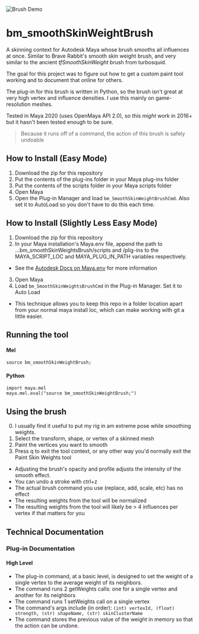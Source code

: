 ![Brush Demo](https://i.imgur.com/j0fWZXY.gif)

# bm_smoothSkinWeightBrush

A skinning context for Autodesk Maya whose brush smooths all influences at once. Similar to Brave Rabbit's smooth skin weight brush, and very similar to the ancient _tfSmoothSkinWeight_ brush from turbosquid. 

The goal for this project was to figure out how to get a custom paint tool working and to document that online for others.

The plug-in for this brush is written in Python, so the brush isn't great at very high vertex and influence densities. I use this mainly on game-resolution meshes.

Tested in Maya 2020 (uses OpenMaya API 2.0), so this *might* work in 2016+ but it hasn't been tested enough to be sure. 

> Because it runs off of a command, the action of this brush is safely undoable 

## How to Install (Easy Mode)
1. Download the zip for this repository
2. Put the contents of the plug-ins folder in your Maya plug-ins folder
3. Put the contents of the scripts folder in your Maya scripts folder
4. Open Maya
5. Open the Plug-in Manager and load `bm_SmoothSkinWeightBrushCmd`. Also set it to AutoLoad so you don't have to do this each time. 

## How to Install (Slightly Less Easy Mode)
1. Download the zip for this repository
2. In your Maya installation's Maya.env file, append the path to ...bm_smoothSkinWeightsBrush/scripts and /plig-ins to the MAYA_SCRIPT_LOC and MAYA_PLUG_IN_PATH variables respectively.
* See the [Autodesk Docs on Maya.env](https://knowledge.autodesk.com/support/maya/learn-explore/caas/CloudHelp/cloudhelp/2020/ENU/Maya-EnvVar/files/GUID-8EFB1AC1-ED7D-4099-9EEE-624097872C04-htm.html) for more information
3. Open Maya
4. Load `bm_SmoothSkinWeightsBrushCmd` in the Plug-in Manager. Set it to Auto Load

* This technique allows you to keep this repo in a folder location apart from your normal maya install loc, which can make working with git a little easier. 

## Running the tool
#### Mel
`source bm_smoothSkinWeightBrush;`


#### Python
```
import maya.mel
maya.mel.eval("source bm_smoothSkinWeightBrush;")
```


## Using the brush
0. I usually find it useful to put my rig in am extreme pose while smoothing weights.
1. Select the transform, shape, or vertex of a skinned mesh
2. Paint the vertices you want to smooth
3. Press q to exit the tool context, or any other way you'd normally exit the Paint Skin Weights tool

* Adjusting the brush's opacity and profile adjusts the intensity of the smooth effect.
* You can undo a stroke with ctrl+z
* The actual brush command you use (replace, add, scale, etc) has no effect
* The resulting weights from the tool will be normalized 
* The resulting weights from the tool will likely be > 4 influences per vertex if that matters for you

## Technical Documentation

### Plug-in Documentation
#### High Level
* The plug-in command, at a basic level, is designed to set the weight of a single vertex to the average weight of its neighbors. 
* The command runs 2 getWeights calls: one for a single vertex and another for its neighbors
* The command runs 1 setWeights call on a single vertex
* The command's args include (in order): `(int) vertexId, (float) strength, (str) shapeName, (str) skinClusterName`
* The command stores the previous value of the weight in memory so that the action can be undone. 


